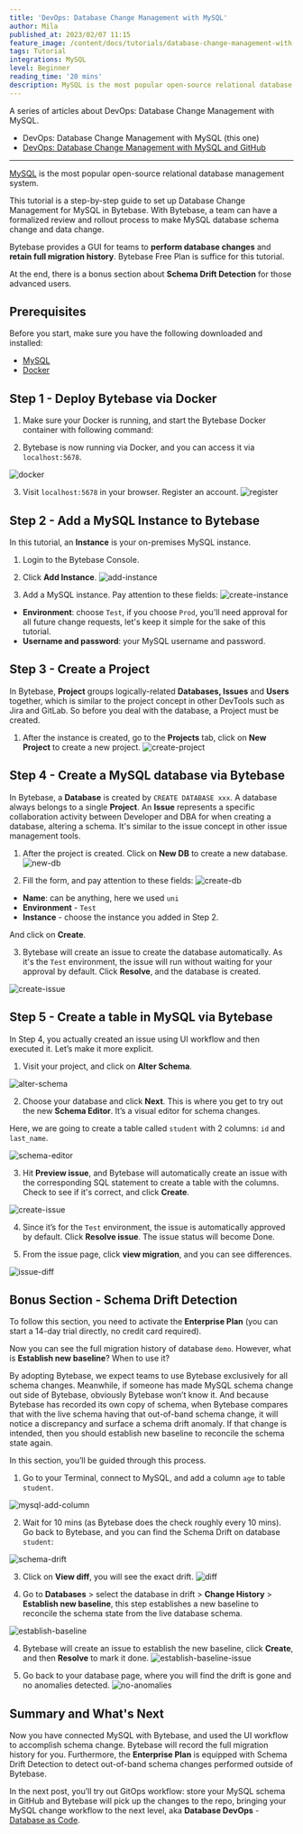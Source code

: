 ```yaml
---
title: 'DevOps: Database Change Management with MySQL'
author: Mila
published_at: 2023/02/07 11:15
feature_image: /content/docs/tutorials/database-change-management-with-mysql/feature-image.webp
tags: Tutorial
integrations: MySQL
level: Beginner
reading_time: '20 mins'
description: MySQL is the most popular open-source relational database management system. This tutorial will guide you step-by-step to set up database change management for MySQL in Bytebase.
---
```


A series of articles about DevOps: Database Change Management with MySQL.

- DevOps: Database Change Management with MySQL (this one)
- [DevOps: Database Change Management with MySQL and GitHub](/docs/tutorials/database-change-management-with-mysql-and-github)

---

[MySQL](https://www.mysql.com/) is the most popular open-source relational database management system.

This tutorial is a step-by-step guide to set up Database Change Management for MySQL in Bytebase. With Bytebase, a team can have a formalized review and rollout process to make MySQL database schema change and data change.

Bytebase provides a GUI for teams to **perform database changes** and **retain full migration history**. Bytebase Free Plan is suffice for this tutorial.

At the end, there is a bonus section about **Schema Drift Detection** for those advanced users.

## Prerequisites

Before you start, make sure you have the following downloaded and installed:

- [MySQL](https://dev.mysql.com/downloads/mysql/)
- [Docker](https://www.docker.com/)

## Step 1 - Deploy Bytebase via Docker

1. Make sure your Docker is running, and start the Bytebase Docker container with following command:

   <IncludeBlock url="/docs/get-started/install/terminal-docker-run"></IncludeBlock>

2. Bytebase is now running via Docker, and you can access it via `localhost:5678`.

![docker](/content/docs/tutorials/database-change-management-with-mysql/docker.webp)

3. Visit `localhost:5678` in your browser. Register an account.
   ![register](/content/docs/tutorials/database-change-management-with-mysql/register.webp)

## Step 2 - Add a MySQL Instance to Bytebase

In this tutorial, ​an **Instance** is your on-premises MySQL instance.

1. Login to the Bytebase Console.

2. Click **Add Instance**.
   ![add-instance](/content/docs/tutorials/database-change-management-with-mysql/add-instance.webp)

3. Add a MySQL instance. Pay attention to these fields:
   ![create-instance](/content/docs/tutorials/database-change-management-with-mysql/create-instance.webp)

- **Environment**: choose `Test`, if you choose `Prod`, you'll need approval for all future change requests, let's keep it simple for the sake of this tutorial.
- **Username and password**: your MySQL username and password.

## Step 3 - Create a Project

In Bytebase, **Project** groups logically-related **Databases, Issues** and **Users** together, which is similar to the project concept in other DevTools such as Jira and GitLab. So before you deal with the database, a Project must be created.

1. After the instance is created, go to the **Projects** tab, click on **New Project** to create a new project.
   ![create-project](/content/docs/tutorials/database-change-management-with-mysql/create-project.webp)

## Step 4 - Create a MySQL database via Bytebase

In Bytebase, a **Database** is created by `CREATE DATABASE xxx`. A database always belongs to a single **Project**. An **Issue** represents a specific collaboration activity between Developer and DBA for when creating a database, altering a schema. It's similar to the issue concept in other issue management tools.

1. After the project is created. Click on **New DB** to create a new database.
   ![new-db](/content/docs/tutorials/database-change-management-with-mysql/new-db.webp)

2. Fill the form, and pay attention to these fields:
   ![create-db](/content/docs/tutorials/database-change-management-with-mysql/create-db.webp)

- **Name**: can be anything, here we used `uni`
- **Environment** - `Test`
- **Instance** - choose the instance you added in Step 2.

And click on **Create**.

3. Bytebase will create an issue to create the database automatically. As it's the `Test` environment, the issue will run without waiting for your approval by default. Click **Resolve**, and the database is created.

![create-issue](/content/docs/tutorials/database-change-management-with-mysql/create-issue.webp)

## Step 5 - Create a table in MySQL via Bytebase

In Step 4, you actually created an issue using UI workflow and then executed it. Let’s make it more explicit.

1. Visit your project, and click on **Alter Schema**.

![alter-schema](/content/docs/tutorials/database-change-management-with-mysql/alter-schema.webp)

2. Choose your database and click **Next**. This is where you get to try out the new **Schema Editor**. It’s a visual editor for schema changes.

Here, we are going to create a table called `student` with 2 columns: `id` and `last_name`.

![schema-editor](/content/docs/tutorials/database-change-management-with-mysql/schema-editor.webp)

3. Hit **Preview issue**, and Bytebase will automatically create an issue with the corresponding SQL statement to create a table with the columns. Check to see if it's correct, and click **Create**.

![create-issue](/content/docs/tutorials/database-change-management-with-mysql/create-issue.webp)

4. Since it’s for the `Test` environment, the issue is automatically approved by default. Click **Resolve issue**. The issue status will become Done.

5. From the issue page, click **view migration**, and you can see differences.

![issue-diff](/content/docs/tutorials/database-change-management-with-mysql/issue-diff.webp)

## Bonus Section - Schema Drift Detection

To follow this section, you need to activate the **Enterprise Plan** (you can start a 14-day trial directly, no credit card required).

Now you can see the full migration history of database `demo`. However, what is **Establish new baseline**? When to use it?

By adopting Bytebase, we expect teams to use Bytebase exclusively for all schema changes. Meanwhile, if someone has made MySQL schema change out side of Bytebase, obviously Bytebase won’t know it. And because Bytebase has recorded its own copy of schema, when Bytebase compares that with the live schema having that out-of-band schema change, it will notice a discrepancy and surface a schema drift anomaly. If that change is intended, then you should establish new baseline to reconcile the schema state again.

In this section, you’ll be guided through this process.

1. Go to your Terminal, connect to MySQL, and add a column `age` to table `student`.

![mysql-add-column](/content/docs/tutorials/database-change-management-with-mysql/mysql-add-column.webp)

2. Wait for 10 mins (as Bytebase does the check roughly every 10 mins). Go back to Bytebase, and you can find the Schema Drift on database `student`:

![schema-drift](/content/docs/tutorials/database-change-management-with-mysql/schema-drift.webp)

3. Click on **View diff**, you will see the exact drift.
   ![diff](/content/docs/tutorials/database-change-management-with-mysql/diff.webp)

4. Go to **Databases** > select the database in drift > **Change History** > **Establish new baseline**, this step establishes a new baseline to reconcile the schema state from the live database schema.

![establish-baseline](/content/docs/tutorials/database-change-management-with-mysql/establish-baseline.webp)

4. Bytebase will create an issue to establish the new baseline, click **Create**, and then **Resolve** to mark it done.
   ![establish-baseline-issue](/content/docs/tutorials/database-change-management-with-mysql/establish-baseline-issue.webp)

5. Go back to your database page, where you will find the drift is gone and no anomalies detected.
   ![no-anomalies](/content/docs/tutorials/database-change-management-with-mysql/no-anomalies.webp)

## Summary and What's Next

Now you have connected MySQL with Bytebase, and used the UI workflow to accomplish schema change. Bytebase will record the full migration history for you. Furthermore, the **Enterprise Plan** is equipped with Schema Drift Detection to detect out-of-band schema changes performed outside of Bytebase.

In the next post, you’ll try out GitOps workflow: store your MySQL schema in GitHub and Bytebase will pick up the changes to the repo, bringing your MySQL change workflow to the next level, aka **Database DevOps** - [Database as Code](/blog/database-as-code).
